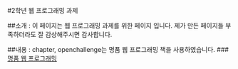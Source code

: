 #2학년 웹 프로그래밍 과제

##소개 : 이 페이지는 웹 프로그래밍 과제를 위한 페이지 입니다. 제가 만든 페이지들 부족하더라도 잘 감상해주시면 감사합니다.

##내용 : chapter, openchallenge는 명품 웹 프로그래밍 책을 사용하였습니다.
###[명품 웹 프로그래밍](https://webprogramming.co.kr/)
